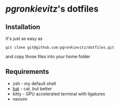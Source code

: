 # _pgronkievitz_'s dotfiles

## Installation

It's just as easy as

```shell
git clone git@github.com:pgronkievitz/dotfiles.git
```

and copy those files into your home folder

## Requirements

- zsh - my default shell
- [bat](https://github.com/sharkdp/bat) - cat, but better
- kitty - GPU accelerated terminal with ligatures
- neovim
